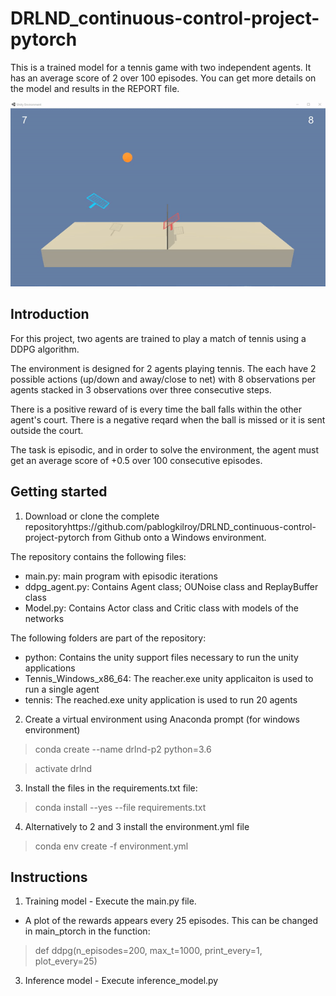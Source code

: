 # DRLND_continuous-control-project-pytorch


This is a trained model for a tennis game with two independent agents. It has an average score of 2 over 100 episodes. 
You can get more details on the model and results in the REPORT file.

![](results/Experiment_7-15.gif)

## Introduction

For this project, two agents are trained to play a match of tennis using a DDPG algorithm. 

The environment is designed for 2 agents playing tennis. The each have 2 possible actions (up/down and away/close to net)
with 8 observations per agents stacked in 3 observations over three consecutive steps. 

There is a positive reward of is every time the ball falls within the other agent's court. 
There is a negative reqard when the ball is missed or it is sent outside the court.

The task is episodic, and in order to solve the environment, the agent must get an average score of +0.5 over 100 consecutive episodes.

## Getting started

1. Download or clone the complete repositoryhttps://github.com/pablogkilroy/DRLND_continuous-control-project-pytorch from Github onto a Windows environment. 

The repository contains the following files:
- main.py: main program with episodic iterations
- ddpg_agent.py: Contains Agent class; OUNoise class and ReplayBuffer class
- Model.py: Contains Actor class and Critic class with models of the networks

The following folders are part of the repository:
- python: Contains the unity support files necessary to run the unity applications
- Tennis_Windows_x86_64: The reacher.exe unity applicaiton is used to run a single agent
- tennis: The reached.exe unity application is used to run 20 agents

2. Create a virtual environment using Anaconda prompt 
(for windows environment) 
>conda create --name drlnd-p2 python=3.6 

>activate drlnd

3. Install the files in the requirements.txt file:
>conda install --yes --file requirements.txt

4. Alternatively to 2 and 3 install the environment.yml file
>conda env create -f environment.yml

## Instructions

1. Training model - Execute the main.py file. 

- A plot of the rewards appears every 25 episodes. This can be changed in main_ptorch in the function:

>def ddpg(n_episodes=200, max_t=1000, print_every=1, plot_every=25)

3. Inference model - Execute inference_model.py






